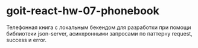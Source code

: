 # goit-react-hw-07-phonebook
Телефонная книга с локальным бекендом для разработки при помощи библиотеки json-server, асинхронными запросами по паттерну request, success и error.

